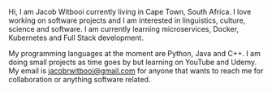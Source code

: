 Hi, I am Jacob Witbooi currently living in Cape Town, South Africa. I love working on software projects and I am interested in linguistics, culture, science and software.
I am currently learning microservices, Docker, Kubernetes and Full Stack development. 

My programming languages at the moment are Python, Java and C++. I am doing small projects as time goes by but learning on YouTube and Udemy.
My email is jacobrwitbooi@gmail.com for anyone that wants to reach me for collaboration or anything software related.


<!---
Zareb11/Zareb11 is a ✨ special ✨ repository because its `README.md` (this file) appears on your GitHub profile.
You can click the Preview link to take a look at your changes.
--->
